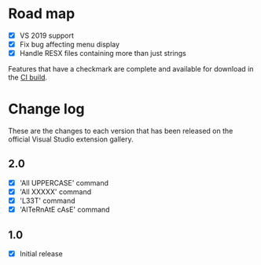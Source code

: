 # Road map

- [x] VS 2019 support
- [x] Fix bug affecting menu display
- [x] Handle RESX files containing more than just strings

Features that have a checkmark are complete and available for
download in the
[CI build](http://vsixgallery.com/extension/ResPsuedoLoc.fb9c5e68-fb3b-44f4-9412-717109dc3ba9/).

# Change log

These are the changes to each version that has been released
on the official Visual Studio extension gallery.

## 2.0

- [x] 'All UPPERCASE' command
- [x] 'All XXXXX' command
- [x] 'L33T' command
- [x] 'AlTeRnAtE cAsE' command

## 1.0

- [x] Initial release
